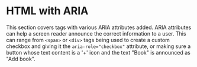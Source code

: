 # HTML with ARIA

This section covers tags with various ARIA attributes added. ARIA attributes can help a screen reader announce the correct information to a user. This can range from `<span>` or `<div>` tags being used to create a custom checkbox and giving it the `aria-role="checkbox"` attribute, or making sure a button whose text content is a '+' icon and the text "Book" is announced as "Add book".
